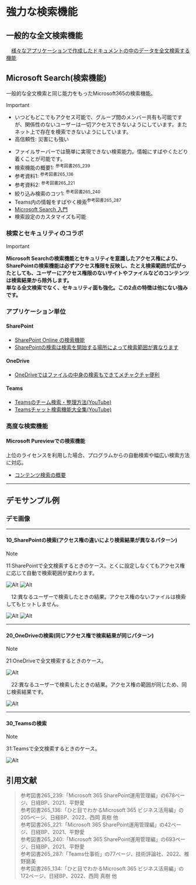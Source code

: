 # 強力な検索機能

## 一般的な全文検索機能

　[様々なアプリケーションで作成したドキュメントの中のデータを全文検索する機能](716_M365_11_連携03_一般_各種検索.md)  

## Microsoft Search(検索機能)

一般的な全文検索と同じ能力をもったMicrosoft365の検索機能。

> [!IMPORTANT]
>
> - いつどもどこでもアクセス可能で、グループ間のメンバー共有も可能ですが、関係性のないユーザーは一切アクセスできないようにしています。またネット上で存在を検索できないようにしています。
> - 高信頼性: 災害にも強い

- ファイルサーバーでは簡単に実現できない検索能力。情報にすばやくたどり着くことが可能です。
- 検索機能の概要1: <sup>参考図書265_239</sup>
- 参考資料1: <sup>参考図書265_136</sup>
- 参考資料2: <sup>参考図書265_221</sup>
- 絞り込み検索のコツ1: <sup>参考図書265_240</sup>
- Teams内の情報をすばやく検索<sup>参考図書265_287</sup>
- [Microsoft Search 入門](https://blogs.windows.com/japan/2019/05/23/welcome-to-microsoft-search-intelligent-search-for-the-modern/)
- 検索設定のカスタマイズも可能

### 検索とセキュリティのコラボ

> [!IMPORTANT]  
> **Microsoft Searchの検索機能とセキュリティを意識したアクセス権により、**  
> **SharePointの検索機能は必ずアクセス権限を反映し、たとえ検索範囲が広がったとしても、ユーザーにアクセス権限のないサイトやファイルなどのコンテンツは検索結果から除外します。**  
> **単なる全文検索でなく、セキュリティ面も強化。この2点の特徴は他にない強みです。**  

### アプリケーション単位

#### SharePoint

- [SharePoint Online の検索機能](https://www.yrl.com/support/mscloud/info/2022/20220812-2.html)
- [SharePointの検索は検索を開始する場所によって検索範囲が異なります](https://shanqiai.lekumo.biz/sharepoint_technical_note/2023/05/sharepoint-1cf9.html)

#### OneDrive

- [OneDriveではファイルの中身の検索もできてメチャクチャ便利](https://www.sukicomi.net/2015/05/onedrive-officesearch.html)

#### Teams

- [Teamsのチーム検索・整理方法(YouTube)](https://www.youtube.com/watch?v=qOxvlA5GeaQ)
- [Teamsチャット検索機能大全集(YouTube)](https://app.researchr.work/researchrblog/teams-search)

### 高度な検索機能

#### Microsoft Pureviewでの検索機能

上位のライセンスを利用した場合、プログラムからの自動検索や幅広い検索方法に対応。

- [コンテンツ検索の概要](https://learn.microsoft.com/ja-jp/purview/ediscovery-content-search)

---

## デモサンプル例

### デモ画像

---

#### 10_SharePointの検索(アクセス権の違いにより検索結果が異なるパターン)

> [!NOTE]
> 11:SharePointで全文検索するときのケース。とくに設定しなくてもアクセス権に応じて自動で検索範囲が変わります。

![Alt](../../7_Prj/716_M365/200_インフラサービス/03_強力な検索機能/03_強力な検索機能1.png)
![Alt](../../7_Prj/716_M365/200_インフラサービス/03_強力な検索機能/03_強力な検索機能2.png)

　12:異なるユーザーで検索したときの結果。アクセス権のないファイルは検索してもヒットしません。

![Alt](../../7_Prj/716_M365/200_インフラサービス/03_強力な検索機能/03_強力な検索機能4.png)
![Alt](../../7_Prj/716_M365/200_インフラサービス/03_強力な検索機能/03_強力な検索機能5.png)

---

#### 20_OneDriveの検索(同じアクセス権で検索結果が同じパターン)

> [!NOTE]
> 21:OneDriveで全文検索するときのケース。

![Alt](../../7_Prj/716_M365/200_インフラサービス/03_強力な検索機能/03_強力な検索機能6.png)

　22:異なるユーザーで検索したときの結果。アクセス権の範囲が同じため、同じ検索結果です。

![Alt](../../7_Prj/716_M365/200_インフラサービス/03_強力な検索機能/03_強力な検索機能8.png)

---

#### 30_Teamsの検索

> [!NOTE]
> 31:Teamsで全文検索するときのケース。

![Alt](../../7_Prj/716_M365/200_インフラサービス/03_強力な検索機能/03_強力な検索機能3.png)

## 引用文献

> 参考図書265_239:「Microsoft 365 SharePoint運用管理編」の678ページ、日経BP、2021、平野愛  
> 参考図書265_136:「ひと目でわかるMicrosoft 365 ビジネス活用編」の205ページ、日経BP、2022、西岡 真樹 他  
> 参考図書265_221:「Microsoft 365 SharePoint運用管理編」の42ページ、日経BP、2021、平野愛  
> 参考図書265_240:「Microsoft 365 SharePoint運用管理編」の693ページ、日経BP、2021、平野愛  
> 参考図書265_287:「Teams仕事術」の77ページ、技術評論社、2022、椎野磨美  
> 参考図書265_134:「ひと目でわかるMicrosoft 365 ビジネス活用編」の172ページ、日経BP、2022、西岡 真樹 他  
